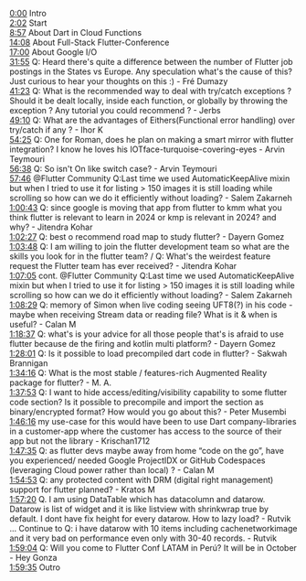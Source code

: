 [0:00](https://www.youtube.com/watch?v=qx9lDHlF4y4&t=0m00s) Intro  
[2:02](https://www.youtube.com/watch?v=qx9lDHlF4y4&t=2m02s) Start  
[8:57](https://www.youtube.com/watch?v=qx9lDHlF4y4&t=8m57s) About Dart in Cloud Functions  
[14:08](https://www.youtube.com/watch?v=qx9lDHlF4y4&t=14m08s) About Full-Stack Flutter-Conference  
[17:00](https://www.youtube.com/watch?v=qx9lDHlF4y4&t=17m00s) About Google I/O  
[31:55](https://www.youtube.com/watch?v=qx9lDHlF4y4&t=31m55s) Q: Heard there's quite a difference between the number of Flutter job postings in the States vs Europe. Any speculation what's the cause of this? Just curious to hear your thoughts on this :) - Fré Dumazy  
[41:23](https://www.youtube.com/watch?v=qx9lDHlF4y4&t=41m23s) Q: What is the recommended way to deal with try/catch exceptions ? Should it be dealt locally, inside each function, or globally by throwing the exception ? Any tutorial you could recommend ? - Jerbs  
[49:10](https://www.youtube.com/watch?v=qx9lDHlF4y4&t=49m10s) Q: What are the advantages of Eithers(Functional error handling) over try/catch if any ? - Ihor K  
[54:25](https://www.youtube.com/watch?v=qx9lDHlF4y4&t=54m25s) Q: One for Roman, does he plan on making a smart mirror with flutter integration? I know he loves his IOTface-turquoise-covering-eyes - Arvin Teymouri  
[56:38](https://www.youtube.com/watch?v=qx9lDHlF4y4&t=56m38s) Q: So isn't On like switch case? - Arvin Teymouri  
[57:46](https://www.youtube.com/watch?v=qx9lDHlF4y4&t=57m46s) @Flutter Community Q:Last time we used AutomaticKeepAlive mixin but when I tried to use it for listing > 150 images it is still loading while scrolling so how can we do it efficiently without loading? - Salem Zakarneh  
[1:00:43](https://www.youtube.com/watch?v=qx9lDHlF4y4&t=1h00m43s) Q: since google is moving that app from flutter to kmm what you think flutter is relevant to learn in 2024 or kmp is relevant in 2024? and why? - Jitendra Kohar  
[1:02:27](https://www.youtube.com/watch?v=qx9lDHlF4y4&t=1h02m27s) Q: best o recommend road map to study flutter? - Dayern Gomez  
[1:03:48](https://www.youtube.com/watch?v=qx9lDHlF4y4&t=1h03m48s) Q: I am willing to join the flutter development team so what are the skills you look for in the flutter team? / Q: What's the weirdest feature request the Flutter team has ever received? - Jitendra Kohar  
[1:07:05](https://www.youtube.com/watch?v=qx9lDHlF4y4&t=1h07m05s) cont. @Flutter Community Q:Last time we used AutomaticKeepAlive mixin but when I tried to use it for listing > 150 images it is still loading while scrolling so how can we do it efficiently without loading? - Salem Zakarneh  
[1:08:29](https://www.youtube.com/watch?v=qx9lDHlF4y4&t=1h08m29s) Q: memory of Simon when live coding seeing UFT8(?) in his code - maybe when receiving Stream data or reading file? What is it & when is useful? - Calan M  
[1:18:37](https://www.youtube.com/watch?v=qx9lDHlF4y4&t=1h18m37s) Q: what's is your advice for all those people that's is afraid to use flutter because de the firing and kotlin multi platform? - Dayern Gomez  
[1:28:01](https://www.youtube.com/watch?v=qx9lDHlF4y4&t=1h28m01s) Q: Is it possible to load precompiled dart code in flutter? - Sakwah Brannigan  
[1:34:16](https://www.youtube.com/watch?v=qx9lDHlF4y4&t=1h34m16s) Q: What is the most stable / features-rich Augmented Reality package for flutter? - M. A.  
[1:37:53](https://www.youtube.com/watch?v=qx9lDHlF4y4&t=1h37m53s) Q: I want to hide access/editing/visibility capability to some flutter code section? Is it possible to precompile and import the section as binary/encrypted format? How would you go about this? - Peter Musembi  
[1:46:16](https://www.youtube.com/watch?v=qx9lDHlF4y4&t=1h46m16s) my use-case for this would have been to use Dart company-libraries in a customer-app where the customer has access to the source of their app but not the library - Krischan1712  
[1:47:35](https://www.youtube.com/watch?v=qx9lDHlF4y4&t=1h47m35s) Q: as flutter devs maybe away from home “code on the go”, have you experienced/ needed Google ProjectIDX or GitHub Codespaces (leveraging Cloud power rather than local) ? - Calan M  
[1:54:53](https://www.youtube.com/watch?v=qx9lDHlF4y4&t=1h54m53s) Q: any protected content with DRM (digital right management) support for flutter planned? - Kratos M  
[1:57:20](https://www.youtube.com/watch?v=qx9lDHlF4y4&t=1h57m20s) Q. I am using DataTable which has datacolumn and datarow. Datarow is list of widget and it is like listview with shrinkwrap true by default. I dont have fix height for every datarow. How to lazy load? - Rutvik  
... Continue to Q: i have datarow with 10 items including cachenetworkimage and it very bad on performance even only with 30-40 records. - Rutvik  
[1:59:04](https://www.youtube.com/watch?v=qx9lDHlF4y4&t=1h59m04s) Q: Will you come to Flutter Conf LATAM in Perú? It will be in October - Hey Gonza  
[1:59:35](https://www.youtube.com/watch?v=qx9lDHlF4y4&t=1h59m35s) Outro  
